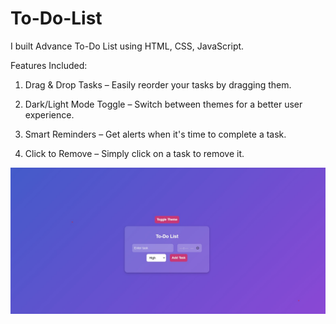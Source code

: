 # To-Do-List

I built Advance To-Do List using HTML, CSS, JavaScript.

Features Included:
  1. Drag & Drop Tasks – Easily reorder your tasks by dragging them.

  2. Dark/Light Mode Toggle – Switch between themes for a better user experience.

  3. Smart Reminders – Get alerts when it's time to complete a task.

  4. Click to Remove – Simply click on a task to remove it.

![image alt](https://github.com/Vishakha-Prjapati/To-Do-List/blob/fc390c53a0f463d8ddc9f2c638c0b13786e1da3e/todo.jpg)
